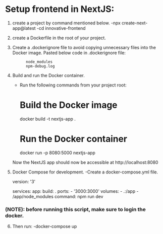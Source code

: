 # Setup frontend in NextJS:

1. create a project by command mentioned below.
        -npx create-next-app@latest
        -cd innovative-frontend

2. create a Dockerfile in the root of your project.
        
3. Create a .dockerignore file to avoid copying unnecessary files into the Docker image. 
        Pasted below code in .dockerignore file:

             node_modules
             npm-debug.log

4. Build and run the Docker container.
    - Run the following commands from your project root:

        # Build the Docker image
        docker build -t nextjs-app .

        # Run the Docker container
        docker run -p 8080:5000 nextjs-app

    Now the NextJS app should now be accessible at http://localhost:8080

5. Docker Compose for development.
    -Create a docker-compose.yml file.

    version: '3'

    services:
    app:
        build: .
        ports:
        - '3000:3000'
        volumes:
        - .:/app
        - /app/node_modules
        command: npm run dev

### (NOTE): before running this script, make sure to login the docker.
6. Then run:
    -docker-compose up

